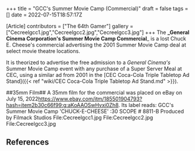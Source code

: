 +++
title = "GCC's Summer Movie Camp (Commercial)"
draft = false
tags = []
date = 2022-07-15T18:57:17Z

[Article]
contributors = ["The 64th Gamer"]
gallery = ["Cecreelgcc1.jpg","Cecreelgcc2.jpg","Cecreelgcc3.jpg"]
+++
The **_General Cinema Corporation's Summer Movie Camp Commercial**_ is a lost Chuck E. Cheese's commercial advertising the 2001 Summer Movie Camp deal at select movie theatre locations.

It is theorized to advertise the free admission to a _General Cinema's_ Summer Movie Camp event with any purchase of a Super Server Meal at CEC, using a similar ad from 2001 in the [CEC Coca-Cola Triple Tabletop Ad Stand]({{< ref "wiki/CEC Coca-Cola Triple Tabletop Ad Stand.md" >}}).

##35mm Film##
A 35mm film for the commercial was placed on eBay on July 15, 2022<ref>https://www.ebay.com/itm/185501904793?hash=item2b30c66f99:g:aKoAAOSwHvxi0Zh8</ref>. Its label reads:
 GCC's Summer Movie Camp
 'CHUCK-E-CHEESE'
 :30 SCOPE # 8811-B
 Produced by Filmack Studios
<gallery>
File:Cecreelgcc1.jpg
File:Cecreelgcc2.jpg
File:Cecreelgcc3.jpg
</gallery>

## References ##